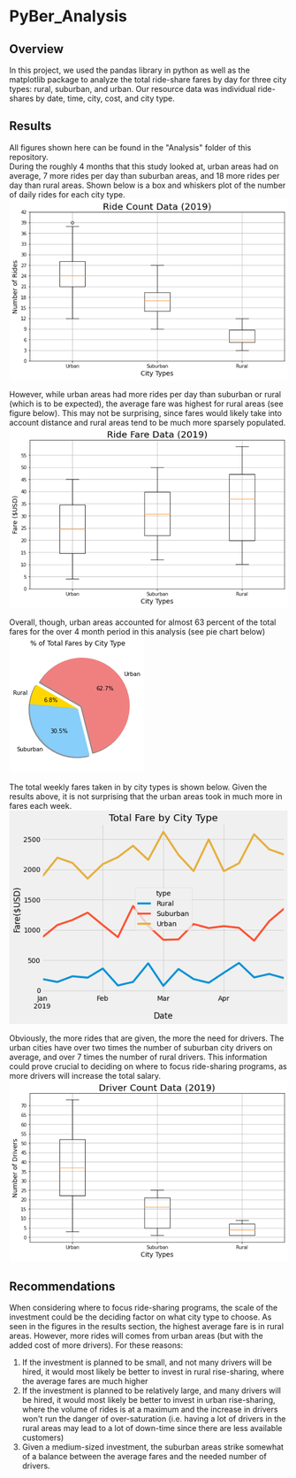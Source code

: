 # PyBer_Analysis
## Overview 
In this project, we used the pandas library in python as well as the matplotlib package to analyze the total ride-share fares by day for three city types: rural, suburban, and urban.  Our resource data was individual ride-shares by date, time, city, cost, and city type.

## Results
All figures shown here can be found in the "Analysis" folder of this repository.<br />
During the roughly 4 months that this study looked at, urban areas had on average, 7 more rides per day than suburban areas, and 18 more rides per day than rural areas.  Shown below is a box and whiskers plot of the number of daily rides for each city type.<br />
![alt text](https://github.com/bmoazen/PyBer_Analysis/blob/main/Analysis/Fig2.png?raw=true)<br />

However, while urban areas had more rides per day than suburban or rural (which is to be expected), the average fare was highest for rural areas (see figure below).  This may not be surprising, since fares would likely take into account distance and rural areas tend to be much more sparsely populated.
![alt text](https://github.com/bmoazen/PyBer_Analysis/blob/main/Analysis/Fig3.png?raw=true)

Overall, though, urban areas accounted for almost 63 percent of the total fares for the over 4 month period in this analysis (see pie chart below)<br />
![alt text](https://github.com/bmoazen/PyBer_Analysis/blob/main/Analysis/Fig5.png?raw=true)

The total weekly fares taken in by city types is shown below.  Given the results above, it is not surprising that the urban areas took in much more in fares each week.<br />
![alt text](https://github.com/bmoazen/PyBer_Analysis/blob/main/Analysis/PyBer_fare_summary.png?raw=true)<br />

Obviously, the more rides that are given, the more the need for drivers.  The urban cities have over two times the number of suburban city drivers on average, and over 7 times the number of rural drivers.  This information could prove crucial to deciding on where to focus ride-sharing programs, as more drivers will increase the total salary.<br />
![alt text](https://github.com/bmoazen/PyBer_Analysis/blob/main/Analysis/Fig4.png?raw=true)<br />

## Recommendations
When considering where to focus ride-sharing programs, the scale of the investment could be the deciding factor on what city type to choose.  As seen in the figures in the results section, the highest average fare is in rural areas.  However, more rides will comes from urban areas (but with the added cost of more drivers).  For these reasons:
1) If the investment is planned to be small, and not many drivers will be hired, it would most likely be better to invest in rural rise-sharing, where the average fares are much higher<br />
2) If the investment is planned to be relatively large, and many drivers will be hired, it would most likely be better to invest in urban rise-sharing, where the volume of rides is at a maximum and the increase in drivers won't run the danger of over-saturation (i.e. having a lot of drivers in the rural areas may lead to a lot of down-time since there are less available customers)<br />
3) Given a medium-sized investment, the suburban areas strike somewhat of a balance between the average fares and the needed number of drivers.




